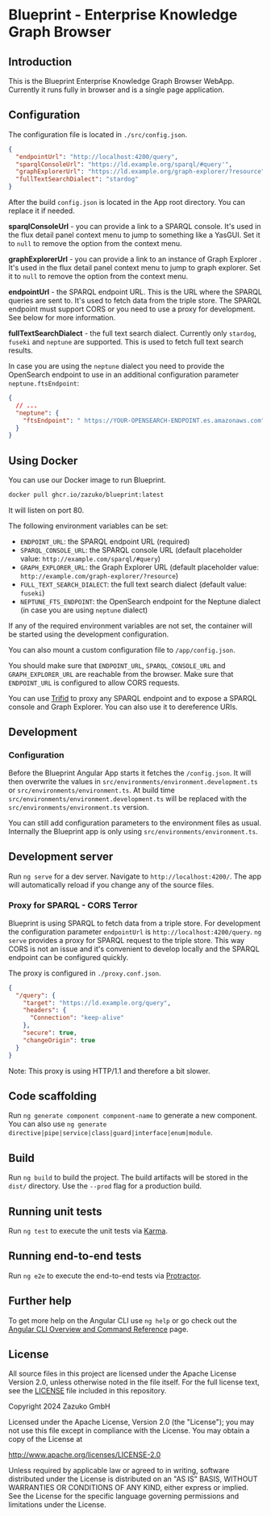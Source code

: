 # Blueprint - Enterprise Knowledge Graph Browser

## Introduction

This is the Blueprint Enterprise Knowledge Graph Browser WebApp.
Currently it runs fully in browser and is a single page application.

## Configuration

The configuration file is located in `./src/config.json`.

```json
{
  "endpointUrl": "http://localhost:4200/query",
  "sparqlConsoleUrl": "https://ld.example.org/sparql/#query'",
  "graphExplorerUrl": "https://ld.example.org/graph-explorer/?resource",
  "fullTextSearchDialect": "stardog"
}
```

After the build `config.json` is located in the App root directory.
You can replace it if needed.

**sparqlConsoleUrl** - you can provide a link to a SPARQL console. It's used in the flux detail panel context menu to jump to something like a YasGUI. Set it to `null` to remove the option from the context menu.

**graphExplorerUrl** - you can provide a link to an instance of Graph Explorer . It's used in the flux detail panel context menu to jump to graph explorer. Set it to `null` to remove the option from the context menu.

**endpointUrl** - the SPARQL endpoint URL. This is the URL where the SPARQL queries are sent to. It's used to fetch data from the triple store. The SPARQL endpoint must support CORS or you need to use a proxy for development. See below for more information.

**fullTextSearchDialect** - the full text search dialect. Currently only `stardog`, `fuseki` and `neptune` are supported. This is used to fetch full text search results.

In case you are using the `neptune` dialect you need to provide the OpenSearch endpoint to use in an additional configuration parameter `neptune.ftsEndpoint`:

```json
{
  // ...
  "neptune": {
    "ftsEndpoint": " https://YOUR-OPENSEARCH-ENDPOINT.es.amazonaws.com"
  }
}
```

## Using Docker

You can use our Docker image to run Blueprint.

```sh
docker pull ghcr.io/zazuko/blueprint:latest
```

It will listen on port 80.

The following environment variables can be set:

- `ENDPOINT_URL`: the SPARQL endpoint URL (required)
- `SPARQL_CONSOLE_URL`: the SPARQL console URL (default placeholder value: `http://example.com/sparql/#query`)
- `GRAPH_EXPLORER_URL`: the Graph Explorer URL (default placeholder value: `http://example.com/graph-explorer/?resource`)
- `FULL_TEXT_SEARCH_DIALECT`: the full text search dialect (default value: `fuseki`)
- `NEPTUNE_FTS_ENDPOINT`: the OpenSearch endpoint for the Neptune dialect (in case you are using `neptune` dialect)

If any of the required environment variables are not set, the container will be started using the development configuration.

You can also mount a custom configuration file to `/app/config.json`.

You should make sure that `ENDPOINT_URL`, `SPARQL_CONSOLE_URL` and `GRAPH_EXPLORER_URL` are reachable from the browser.
Make sure that `ENDPOINT_URL` is configured to allow CORS requests.

You can use [Trifid](https://github.com/zazuko/trifid) to proxy any SPARQL endpoint and to expose a SPARQL console and Graph Explorer.
You can also use it to dereference URIs.

## Development

### Configuration

Before the Blueprint Angular App starts it fetches the `/config.json`. It will then overwrite the values in `src/environments/environment.development.ts` or `src/environments/environment.ts`. At build time `src/environments/environment.development.ts` will be replaced with the `src/environments/environment.ts` version.

You can still add configuration parameters to the environment files as usual. Internally the Blueprint app is only using `src/environments/environment.ts`.

## Development server

Run `ng serve` for a dev server. Navigate to `http://localhost:4200/`. The app will automatically reload if you change any of the source files.

### Proxy for SPARQL - CORS Terror

Blueprint is using SPARQL to fetch data from a triple store. For development the configuration parameter `endpointUrl` is `http://localhost:4200/query`. `ng serve` provides a proxy for SPARQL request to the triple store.
This way CORS is not an issue and it's convenient to develop locally and the SPARQL endpoint can be configured quickly.

The proxy is configured in `./proxy.conf.json`.

```json
{
  "/query": {
    "target": "https://ld.example.org/query",
    "headers": {
      "Connection": "keep-alive"
    },
    "secure": true,
    "changeOrigin": true
  }
}
```

Note: This proxy is using HTTP/1.1 and therefore a bit slower.

## Code scaffolding

Run `ng generate component component-name` to generate a new component. You can also use `ng generate directive|pipe|service|class|guard|interface|enum|module`.

## Build

Run `ng build` to build the project. The build artifacts will be stored in the `dist/` directory. Use the `--prod` flag for a production build.

## Running unit tests

Run `ng test` to execute the unit tests via [Karma](https://karma-runner.github.io).

## Running end-to-end tests

Run `ng e2e` to execute the end-to-end tests via [Protractor](http://www.protractortest.org/).

## Further help

To get more help on the Angular CLI use `ng help` or go check out the [Angular CLI Overview and Command Reference](https://angular.io/cli) page.

## License

All source files in this project are licensed under the Apache License Version 2.0, unless otherwise noted in the file itself. For the full license text, see the [LICENSE](./LICENSE) file included in this repository.

Copyright 2024 Zazuko GmbH

Licensed under the Apache License, Version 2.0 (the "License");
you may not use this file except in compliance with the License.
You may obtain a copy of the License at

http://www.apache.org/licenses/LICENSE-2.0

Unless required by applicable law or agreed to in writing, software
distributed under the License is distributed on an "AS IS" BASIS,
WITHOUT WARRANTIES OR CONDITIONS OF ANY KIND, either express or implied.
See the License for the specific language governing permissions and
limitations under the License.
